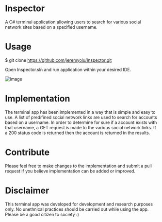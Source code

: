 # Inspector

A C# terminal application allowing users to search for various social network sites based on a specified username.

# Usage

$ git clone https://github.com/jeremyolu/Inspector.git

Open Inspector.sln and run application within your desired IDE.

![image](https://user-images.githubusercontent.com/32248981/187233050-257430cd-9d30-4c5b-90cc-6e7692f82c7c.png)

# Implementation

The terminal app has been implemented in a way that is simple and easy to use. A list of predifined social network links are used to search for accounts based on a username. In order to determine for sure if a account exists with that username, a GET request is made to the various social network links. If a 200 status code is returned then the account is returned in the results.

# Contribute

Please feel free to make changes to the implementation and submit a pull request if you believe implementation can be added or improved.
# Disclaimer

This terminal app was developed for development and research purposes only. No unethnical practices should be carried out while using the app. Please be a good citizen to society :)
